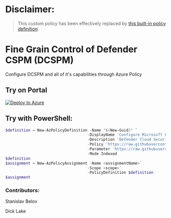 # Disclaimer: 
> This custom policy has been effectively replaced by [this built-in policy definition](https://portal.azure.com/#blade/Microsoft_Azure_Policy/PolicyDetailBlade/definitionId/%2Fproviders%2FMicrosoft.Authorization%2FpolicyDefinitions%2F72f8cee7-2937-403d-84a1-a4e3e57f3c21).

# Fine Grain Control of Defender CSPM (DCSPM)

Configure DCSPM and all of it's capabilities through Azure Policy

## Try on Portal

[![Deploy to Azure](http://azuredeploy.net/deploybutton.png)](https://portal.azure.com/#blade/Microsoft_Azure_Policy/CreatePolicyDefinitionBlade/uri/https%3A%2F%2Fraw.githubusercontent.com%2FAzure%2FMicrosoft-Defender-For-Cloud%2Fmain%2FPolicy%2FConfigure-DCSPM-Extensions%2Fazurepolicy.json)


## Try with PowerShell:
````powershell
$definition = New-AzPolicyDefinition -Name "$(New-Guid)" `
                                    -DisplayName 'Configure Microsoft Defender CSPM to be enabled - fine grain' `
                                    -Description 'Defender Cloud Security Posture Management (CSPM) provides enhanced posture capabilities and a new intelligent cloud security graph to help identify, prioritize, and reduce risk. Defender CSPM is available in addition to the free foundational security posture capabilities turned on by default in Defender for Cloud.' `
                                    -Policy 'https://raw.githubusercontent.com/Azure/Microsoft-Defender-For-Cloud/main/Policy/Configure-DCSPM-Extensions/azurepolicy.rules.json'`
                                    -Parameter 'https://raw.githubusercontent.com/Azure/Microsoft-Defender-For-Cloud/main/Policy/Configure-DCSPM-Extensions/azurepolicy.parameters.json'`
                                    -Mode Indexed
$definition
$assignment = New-AzPolicyAssignment -Name <assignmentName>`
                                    -Scope <scope>`
                                    -PolicyDefinition $definition
$assignment
````



### Contributors:
Stanislav Belov

Dick Lake
